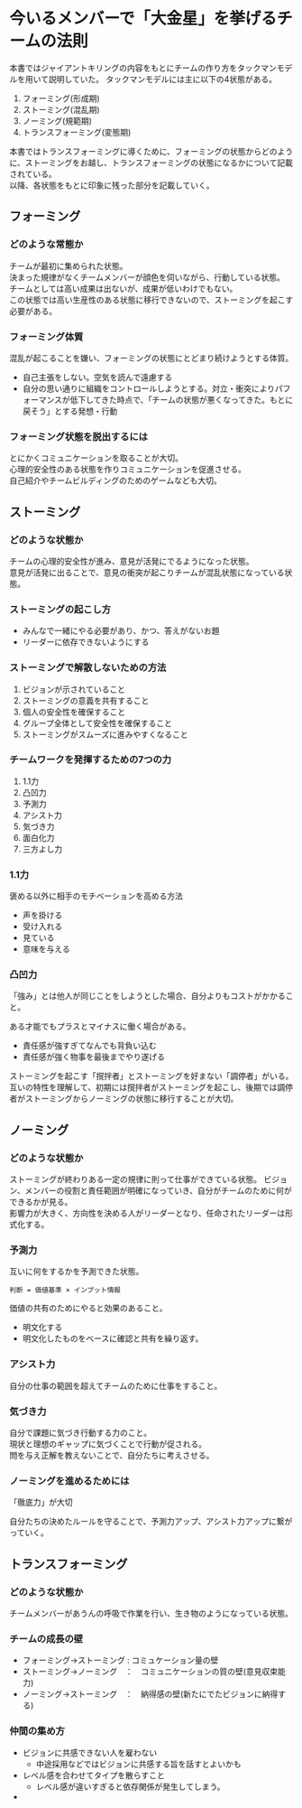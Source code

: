 # 今いるメンバーで「大金星」を挙げるチームの法則

本書ではジャイアントキリングの内容をもとにチームの作り方をタックマンモデルを用いて説明していた。
タックマンモデルには主に以下の4状態がある。

1. フォーミング(形成期)
2. ストーミング(混乱期)
3. ノーミング(規範期)
4. トランスフォーミング(変態期)


本書ではトランスフォーミングに導くために、フォーミングの状態からどのように、ストーミングをお越し、トランスフォーミングの状態になるかについて記載されている。  
以降、各状態をもとに印象に残った部分を記載していく。

## フォーミング

### どのような常態か
チームが最初に集められた状態。  
決まった規律がなくチームメンバーが顔色を伺いながら、行動している状態。  
チームとしては高い成果は出ないが、成果が低いわけでもない。  
この状態では高い生産性のある状態に移行できないので、ストーミングを起こす必要がある。 

### フォーミング体質

混乱が起こることを嫌い、フォーミングの状態にとどまり続けようとする体質。

* 自己主張をしない。空気を読んで遠慮する
* 自分の思い通りに組織をコントロールしようとする。対立・衝突によりパフォーマンスが低下してきた時点で、「チームの状態が悪くなってきた。もとに戻そう」とする発想・行動

### フォーミング状態を脱出するには

とにかくコミュニケーションを取ることが大切。  
心理的安全性のある状態を作りコミュニケーションを促進させる。  
自己紹介やチームビルディングのためのゲームなども大切。


## ストーミング

### どのような状態か

チームの心理的安全性が進み、意見が活発にでるようになった状態。  
意見が活発に出ることで、意見の衝突が起こりチームが混乱状態になっている状態。

### ストーミングの起こし方

* みんなで一緒にやる必要があり、かつ、答えがないお題
* リーダーに依存できないようにする

### ストーミングで解散しないための方法

1. ビジョンが示されていること
2. ストーミングの意義を共有すること
3. 個人の安全性を確保すること
4. グループ全体として安全性を確保すること
5. ストーミングがスムーズに進みやすくなること

### チームワークを発揮するための7つの力

1. 1.1力
2. 凸凹力
3. 予測力
4. アシスト力
5. 気づき力
6. 面白化力
7. 三方よし力

### 1.1力

褒める以外に相手のモチベーションを高める方法

* 声を掛ける
* 受け入れる
* 見ている
* 意味を与える

### 凸凹力
「強み」とは他人が同じことをしようとした場合、自分よりもコストがかかること。

ある才能でもプラスとマイナスに働く場合がある。

* 責任感が強すぎてなんでも背負い込む
* 責任感が強く物事を最後までやり遂げる

ストーミングを起こす「撹拌者」とストーミングを好まない「調停者」がいる。  
互いの特性を理解して、初期には撹拌者がストーミングを起こし、後期では調停者がストーミングからノーミングの状態に移行することが大切。

## ノーミング

### どのような状態か

ストーミングが終わりある一定の規律に則って仕事ができている状態。
ビジョン、メンバーの役割と責任範囲が明確になっていき、自分がチームのために何ができるかが見る。  
影響力が大きく、方向性を決める人がリーダーとなり、任命されたリーダーは形式化する。  

### 予測力

互いに何をするかを予測できた状態。

```
判断 = 価値基準 × インプット情報
```

価値の共有のためにやると効果のあること。

* 明文化する
* 明文化したものをベースに確認と共有を繰り返す。

### アシスト力

自分の仕事の範囲を超えてチームのために仕事をすること。

### 気づき力

自分で課題に気づき行動する力のこと。  
現状と理想のギャップに気づくことで行動が促される。  
問を与え正解を教えないことで、自分たちに考えさせる。  

### ノーミングを進めるためには

「徹底力」が大切

自分たちの決めたルールを守ることで、予測力アップ、アシスト力アップに繋がっていく。


## トランスフォーミング

### どのような状態か

チームメンバーがあうんの呼吸で作業を行い、生き物のようになっている状態。

### チームの成長の壁

* フォーミング→ストーミング : コミュケーション量の壁
* ストーミング→ノーミング　：　コミュニケーションの質の壁(意見収束能力)
* ノーミング→ストーミング　：　納得感の壁(新たにでたビジョンに納得する)

### 仲間の集め方

* ビジョンに共感できない人を雇わない
  * 中途採用などではビジョンに共感する旨を話すとよいかも
* レベル感を合わせてタイプを散らすこと
  * レベル感が違いすぎると依存関係が発生してしまう。
* 